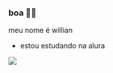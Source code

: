 ###  boa 🤠🤙

meu nome é willian

- estou estudando na alura

![](https://media1.tenor.com/m/CInh77x8tkMAAAAC/wazzup-meme.gif)
